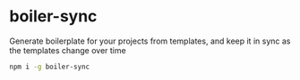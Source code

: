 # boiler-sync

Generate boilerplate for your projects from templates, and keep it in sync as
the templates change over time

```sh
npm i -g boiler-sync
```